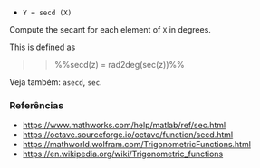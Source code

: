 * `Y = secd (X)`

Compute the secant for each element of `X` in degrees.

This is defined as

>> %%secd(z) = rad2deg(sec(z))%%

Veja também: `asecd`, `sec`.

### Referências

* https://www.mathworks.com/help/matlab/ref/sec.html
* https://octave.sourceforge.io/octave/function/secd.html
* https://mathworld.wolfram.com/TrigonometricFunctions.html
* https://en.wikipedia.org/wiki/Trigonometric_functions

